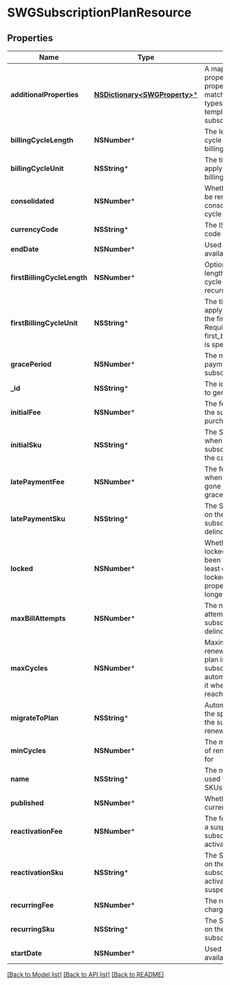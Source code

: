 # SWGSubscriptionPlanResource

## Properties
Name | Type | Description | Notes
------------ | ------------- | ------------- | -------------
**additionalProperties** | [**NSDictionary&lt;SWGProperty&gt;***](SWGProperty.md) | A map of additional properties, keyed on the property name.  Must match the names and types defined in the template for this subscription | [optional] 
**billingCycleLength** | **NSNumber*** | The length of the billing cycle in number of billing cycle unit | 
**billingCycleUnit** | **NSString*** | The time period unit to apply to the length of billing cycles | 
**consolidated** | **NSNumber*** | Whether this plan will be renewed on the consolidated billing cycle | 
**currencyCode** | **NSString*** | The ISO3 currency code to use for the fees | 
**endDate** | **NSNumber*** | Used to schedule plan availability end date | [optional] 
**firstBillingCycleLength** | **NSNumber*** | Optional override for the length of the first billing cycle before the first recurring billing | [optional] 
**firstBillingCycleUnit** | **NSString*** | The time period unit to apply to the length of the first billing cycle. Required when first_billing_cycle_length is specified | [optional] 
**gracePeriod** | **NSNumber*** | The number of late payment days before a subscription is canceled | 
**_id** | **NSString*** | The id of the plan used to generate the SKUs | [optional] 
**initialFee** | **NSNumber*** | The fee charged when the subscription is purchased | 
**initialSku** | **NSString*** | The SKU to be used when purchasing the subscription through the cart | [optional] 
**latePaymentFee** | **NSNumber*** | The fee to add to the bill when an invoice has gone unpaid passed the grace period | 
**latePaymentSku** | **NSString*** | The SKU that will show on the invoice when the subscription is delinquent | [optional] 
**locked** | **NSNumber*** | Whether this plan is locked because it has been purchased by at least one user.  When locked, a number of properties can no longer be changed | [optional] 
**maxBillAttempts** | **NSNumber*** | The number of charge attempts before the subscription becomes delinquent | 
**maxCycles** | **NSNumber*** | Maximum number of renewals. If a migration plan is provided, the subscription will automatically switch to it when this limit is reached | [optional] 
**migrateToPlan** | **NSString*** | Automatically migrate to the specified plan when the subscription is first renewed | [optional] 
**minCycles** | **NSNumber*** | The minimum number of renewals to charge for | [optional] 
**name** | **NSString*** | The name of the plan used to generate the SKUs | 
**published** | **NSNumber*** | Whether this plan is currently available | 
**reactivationFee** | **NSNumber*** | The fee to charge when a suspended subscription is to be re-activated | 
**reactivationSku** | **NSString*** | The SKU that will show on the invoice when the subscription is re-activated after a suspension | [optional] 
**recurringFee** | **NSNumber*** | The recurring fee to charge for each renewal | 
**recurringSku** | **NSString*** | The SKU that will show on the invoice when the subscription is activated | [optional] 
**startDate** | **NSNumber*** | Used to schedule plan availability start date | [optional] 

[[Back to Model list]](../README.md#documentation-for-models) [[Back to API list]](../README.md#documentation-for-api-endpoints) [[Back to README]](../README.md)


